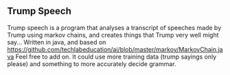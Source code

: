 Trump Speech
------------
Trump speech is a program that analyses a transcript of speeches made by Trump using markov chains, and creates things that Trump very well might say...
Written in java, and based on https://github.com/techlabeducation/ai/blob/master/markov/MarkovChain.java
Feel free to add on.  It could use more training data (trump sayings only please) and something to more accurately decide grammar.